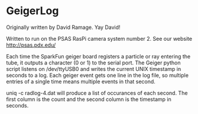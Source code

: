 GeigerLog
=========

Originally written by David Ramage.  Yay David!

Written to run on the PSAS RasPi camera system number 2.  See our website
http://psas.pdx.edu/

Each time the SparkFun geiger board registers a particle or ray entering the
tube, it outputs a character (0 or 1) to the serial port.  The Geiger python
script listens on /dev/ttyUSB0 and writes the current UNIX timestamp in seconds
to a log.  Each geiger event gets one line in the log file, so multiple entries
of a single time means multiple events in that second.

uniq -c radlog-4.dat will produce a list of occurances of each second.  The
first column is the count and the second column is the timestamp in seconds.
